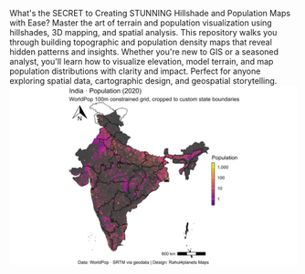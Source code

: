 What's the SECRET to Creating STUNNING Hillshade and Population Maps with Ease?
Master the art of terrain and population visualization using hillshades, 3D mapping, and spatial analysis. This repository walks you through building topographic and population density maps that reveal hidden patterns and insights. Whether you're new to GIS or a seasoned analyst, you'll learn how to visualize elevation, model terrain, and map population distributions with clarity and impact. Perfect for anyone exploring spatial data, cartographic design, and geospatial storytelling.
![India Population Relief Map](https://github.com/rahulIITISMDhanabd/hillshade-population-maps/blob/main/india_population_relief_custom_states.png?raw=true)

